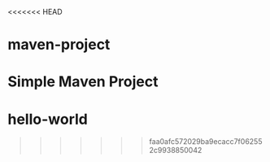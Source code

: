 <<<<<<< HEAD
# maven-project

Simple Maven Project
=======
# hello-world
>>>>>>> faa0afc572029ba9ecacc7f062552c9938850042
